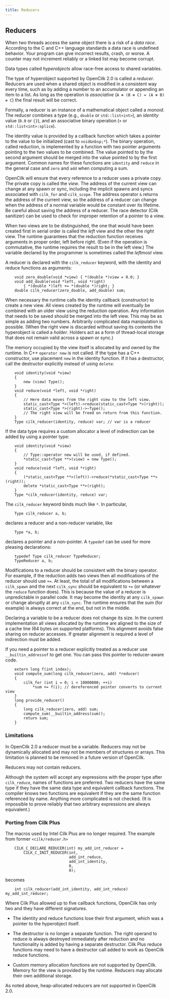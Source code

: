 ```yaml
---
title: Reducers
---
```


## Reducers

When two threads access the same object there is a risk of a _data
race_.  According to the C and C++ language standards a data race is
undefined behavior.  Your program can give incorrect results, crash,
or worse.  A counter may not increment reliably or a linked list may
become corrupt.

Data types called _hyperobjects_ allow race-free access to shared
variables.

The type of hyperobject supported by OpenCilk 2.0 is called a
_reducer_.  Reducers are used when a shared object is modified
in a consistent way every time, such as by adding a number to
an accumulator or appending an item to a list.  As long as
the operation is _associative_ (`A ⊕ (B ⊕ C) = (A ⊕ B) ⊕ C`)
the final result will be correct.

Formally, a reducer is an instance of a mathematical object called a
_monoid_.  The reducer combines a type (e.g., `double` or
`std::list<int>`), an _identity_ value (`0.0` or `{}`), and an
associative binary operation (`+` or `std::list<int>:splice`).

The identity value is provided by a callback function which takes a
pointer to the value to be initialized (cast to `void&nbsp;*`).  The
binary operation, called reduction, is implemented by a function with
two pointer arguments pointing to the two values to be combined.  The
value pointed to by the second argument should be merged into the
value pointed to by the first argument.  Common names for these
functions are `identity` and `reduce` in the general case and `zero`
and `add` when computing a sum.

OpenCilk will ensure that every reference to a reducer uses a private
copy.  The private copy is called the _view_.  The address of the
current view can change at any spawn or sync, including the implicit
spawns and syncs associated with `cilk_for` and `cilk_scope`.  The
address operator `&` returns the address of the current view, so the
address of a reducer can change when the address of a normal variable
would be constant over its lifetime.  Be careful about saving the
address of a reducer.  The race detector (Cilk sanitizer) can be used
to check for improper retention of a pointer to a view.

When two views are to be distinguished, the one that would have been
created first in serial order is called the _left_ view and the other
the _right_ view.  The runtime guarantees that the reduction function
receives arguments in proper order, left before right.  (Even if the
operation is commutative, the runtime requires the result to be in the
left view.)  The variable declared by the programmer is sometimes
called the _leftmost_ view.

A reducer is declared with the `cilk_reducer` keyword, with the
identity and reduce functions as arguments:

        void zero_double(void *view) { *(double *)view = 0.0; }
        void add_double(void *left, void *right)
            { *(double *)left += *(double *)right; }
        double cilk_reducer(zero_double, add_double) sum;

When necessary the runtime calls the identity callback (constructor)
to create a new view.  All views created by the runtime will
eventually be combined with an older view using the reduction
operation.  Any information that needs to be saved should be merged
into the left view.  This may be as simple as adding two numbers.
Arbitrarily complicated data manipulation is possible.  (When the
right view is discarded without saving its contents the hyperobject is
called a _holder_.  Holders act as a form of thread-local storage that
does not remain valid across a spawn or sync.)

The memory occupied by the view itself is allocated by and owned by
the runtime.  In C++ `operator new` is not called.  If the type has a
C++ constructor, use placement `new` in the identity function.  If it
has a destructor, call the destructor explicitly instead of using
`delete`:

        void identity(void *view)
        {
            new (view) Type();
        }
        void reduce(void *left, void *right)
        {
            // Here data moves from the right view to the left view.
            static_cast<Type *>(left)->reduce(static_cast<Type *>(right));
            static_cast<Type *>(right)->~Type();
            // The right view will be freed on return from this function.
        }
        Type cilk_reducer(identity, reduce) var; // var is a reducer

If the data type requires a custom allocator a level of indirection
can be added by using a pointer type:

        void identity(void *view)
        {
            // Type::operator new will be used, if defined.
            *static_cast<Type **>(view) = new Type();
        }
        void reduce(void *left, void *right)
        {
            (*static_cast<Type **>(left))->reduce(*static_cast<Type **>(right));
            delete *static_cast<Type **>(right);
        }
        Type *cilk_reducer(identity, reduce) var;

The `cilk_reducer` keyword binds much like `*`.  In particular,

        Type cilk_reducer a, b;

declares a reducer and a non-reducer variable, like

        Type *a, b;

declares a pointer and a non-pointer.  A `typedef` can be used
for more pleasing declarations:

        typedef Type cilk_reducer TypeReducer;
        TypeReducer a, b;

Modifications to a reducer should be consistent with the binary
operator.  For example, if the reduction adds two views then all
modifications of the reducer should use `+=`.  At least, the total of
all modifications between a `cilk_spawn` and the next `cilk_sync`
should be equivalent to `+=` (or whatever the `reduce` function does).
This is because the value of a reducer is unpredictable in parallel
code.  It may become the identity at any `cilk_spawn` or change
abruptly at any `cilk_sync`.  The runtime ensures that the sum (for
example) is always correct at the end, but not in the middle.

Declaring a variable to be a reducer does not change its size.  In the
current implementation all views allocated by the runtime are aligned
to the size of a cache line (64 bytes on supported platforms).  This
alignment avoids false sharing on reducer accesses.  If greater
alignment is required a level of indirection must be added.

If you need a pointer to a reducer explicitly treated as a reducer use
`__builtin_addressof` to get one.  You can pass this pointer to
reducer-aware code.

        extern long f(int index);
        void compute_sum(long cilk_reducer(zero, add) *reducer)
        {
            cilk_for (int i = 0; i < 10000000; ++i)
                *sum += f(i); // dereferenced pointer converts to current view
        }
        long provide_reducer()
        {
            long cilk_reducer(zero, add) sum;
            compute_sum(__builtin_address(sum));
            return sum;
        }

### Limitations

In OpenCilk 2.0 a reducer must be a variable.  Reducers may not be
dynamically allocated and may not be members of structures or arrays.
This limitation is planned to be removed in a future version of OpenCilk.

Reducers may not contain reducers.

Although the system will accept any expressions with the proper type
after `cilk_reduce`, names of functions are preferred.  Two reducers
have the same type if they have the same data type and equivalent
callback functions.  The compiler knows two functions are equivalent
if they are the same function referenced by name.  Anything more
complicated is not checked.  (It is impossible to prove reliably that
two arbitrary expressions are always equivalent.)

### Porting from Cilk Plus

The macros used by Intel Cilk Plus are no longer required.
The example from former `<cilk/reducer.h>`

        CILK_C_DECLARE_REDUCER(int) my_add_int_reducer =
            CILK_C_INIT_REDUCER(int,
                                add_int_reduce,
                                add_int_identity,
                                0,
                                0);

becomes

        int cilk_reducer(add_int_identity, add_int_reduce) my_add_int_reducer;

Where Cilk Plus allowed up to five callback functions, OpenCilk has
only two and they have different signatures.

* The identity and reduce functions lose their first argument,
which was a pointer to the hyperobject itself.

* The destructor is no longer a separate function.  The right operand
to reduce is always destroyed immediately after reduction and no
functionality is added by having a separate destructor.  Cilk Plus
reduce functions may need to have a destructor call added to work as
OpenCilk reduce functions.

* Custom memory allocation functions are not supported by OpenCilk.
Memory for the view is provided by the runtime.  Reducers may allocate
their own additional storage.

As noted above, heap-allocated reducers are not supported in
OpenCilk 2.0.


